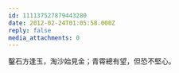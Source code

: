 ```yaml
---
id: 111137527879443280
date: 2012-02-24T01:05:58.000Z
reply: false
media_attachments: 0
---
```


鑿石方逢玉，淘沙始見金；青霄總有望，但恐不堅心。

